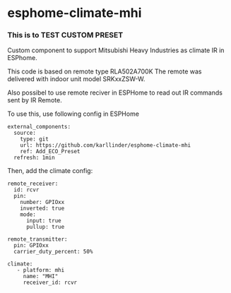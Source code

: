# esphome-climate-mhi
### This is to TEST CUSTOM PRESET
Custom component to support Mitsubishi Heavy Industries as climate IR in ESPhome.

This code is based on remote type RLA502A700K
The remote was delivered with indoor unit model SRKxxZSW-W.

Also possibel to use remote reciver in ESPHome to read out IR commands sent by IR Remote.

To use this, use following config in ESPHome

```
external_components:
  source:
    type: git
    url: https://github.com/karllinder/esphome-climate-mhi
    ref: Add_ECO_Preset
  refresh: 1min
```
Then, add the climate config:

```
remote_receiver:
  id: rcvr
  pin:
    number: GPIOxx
    inverted: true
    mode:
      input: true
      pullup: true

remote_transmitter:
  pin: GPIOxx
  carrier_duty_percent: 50%
  
climate:
   - platform: mhi
     name: "MHI"
     receiver_id: rcvr

```
